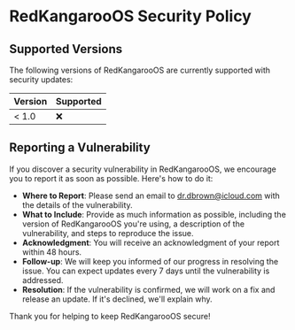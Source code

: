 # RedKangarooOS Security Policy

## Supported Versions

The following versions of RedKangarooOS are currently supported with security updates:

| Version | Supported          |
| ------- | ------------------ |
| < 1.0   | :x:                |

## Reporting a Vulnerability

If you discover a security vulnerability in RedKangarooOS, we encourage you to report it as soon as possible. Here's how to do it:

- **Where to Report**: Please send an email to [dr.dbrown@icloud.com](mailto:dr.dbrown@icloud.com) with the details of the vulnerability.
- **What to Include**: Provide as much information as possible, including the version of RedKangarooOS you're using, a description of the vulnerability, and steps to reproduce the issue.
- **Acknowledgment**: You will receive an acknowledgment of your report within 48 hours.
- **Follow-up**: We will keep you informed of our progress in resolving the issue. You can expect updates every 7 days until the vulnerability is addressed.
- **Resolution**: If the vulnerability is confirmed, we will work on a fix and release an update. If it's declined, we'll explain why.

Thank you for helping to keep RedKangarooOS secure!
